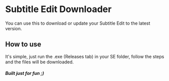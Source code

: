 # Subtitle Edit Downloader

You can use this to download or update your Subtitle Edit to the latest version.

## How to use

It's simple, just run the .exe (Releases tab) in your SE folder, follow the steps and the files will be downloaded.

##### Built just for fun ;)
